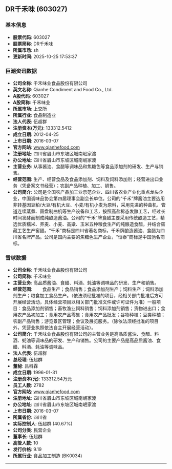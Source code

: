 ## DR千禾味 (603027)

### 基本信息

- **股票代码**: 603027
- **股票简称**: DR千禾味
- **所属市场**: sh
- **更新时间**: 2025-10-25 17:53:37

### 巨潮资讯数据

- **公司全称**: 千禾味业食品股份有限公司
- **英文名称**: Qianhe Condiment and Food Co., Ltd.
- **A股代码**: 603027
- **A股简称**: 千禾味业
- **所属市场**: 上交所
- **所属行业**: 食品制造业
- **法人代表**: 伍超群
- **注册资本(万元)**: 133312.5412
- **成立日期**: 2012-04-25
- **上市日期**: 2016-03-07
- **官方网站**: www.qianhefood.com
- **注册地址**: 四川省眉山市东坡区城南岷家渡
- **办公地址**: 四川省眉山市东坡区城南岷家渡
- **主营业务**: 从事酱油、食醋等调味品和焦糖色等食品添加剂的研发、生产与销售。
- **经营范围**: 生产、经营食品及食品添加剂、饲料及饲料添加剂；经营进出口业务（凭备案文书经营）；农副产品种植、加工、销售。
- **公司简介**: 公司是全国农产品加工业示范企业、四川省农业产业化重点龙头企业，中国调味品协会第四届理事会副会长单位。公司的“千禾”牌酱油主要选用非转基因豆粕/大豆/有机大豆、小麦/有机小麦为原料，采用先进的种曲机、管道连续蒸煮、圆盘制曲机等生产设备和工艺，按照高盐稀态发酵工艺，经过长时间发酵而制成纯酿造酱油。公司的“千禾”牌食醋主要采用传统酿造工艺，精选优质糯米、荞麦、小麦、高粱、玉米五种粮食生产的纯酿造食醋，并结合窖藏工艺生产窖醋。“千禾”商标是四川省著名商标，千禾牌酿造酱油、食醋为四川省名牌产品。公司是国内主要的焦糖色生产企业，“恒泰”商标是中国驰名商标。

### 雪球数据

- **公司全称**: 千禾味业食品股份有限公司
- **公司简称**: 千禾味业
- **主营业务**: 高品质酱油、食醋、料酒、蚝油等调味品的研发、生产和销售。
- **经营范围**: 　　食品生产；食品销售；食品添加剂生产；饲料生产；饲料添加剂生产；粮食加工食品生产。（依法须经批准的项目，经相关部门批准后方可开展经营活动，具体经营项目以相关部门批准文件或许可证件为准）一般项目：食品添加剂销售；畜牧渔业饲料销售；饲料添加剂销售；货物进出口；食用农产品初加工；食用农产品零售；食用农产品批发；谷物种植；豆类种植；农副产品销售；游览景区管理；会议及展览服务。（除依法须经批准的项目外，凭营业执照依法自主开展经营活动）。
- **公司简介**: 千禾味业食品股份有限公司的主营业务是高品质酱油、食醋、料酒、蚝油等调味品的研发、生产和销售。公司的主要产品是高品质酱油、食醋、料酒、蚝油等调味品。
- **法人代表**: 伍超群
- **总经理**: 伍超群
- **董秘**: 吕科霖
- **成立日期**: 1996-01-31
- **注册资本(元)**: 133312.54万元
- **员工人数**: 2782
- **官方网站**: www.qianhefood.com
- **注册地址**: 四川省眉山市东坡区城南岷家渡
- **办公地址**: 四川省眉山市东坡区城南岷家渡
- **上市日期**: 2016-03-07
- **所属省份**: 四川省
- **实际控制人**: 伍超群 (40.67%)
- **公司分类**: 民营企业
- **董事长**: 伍超群
- **高管人数**: 10
- **发行价格**: 9.19
- **所属行业**: 食品加工制造 (BK0034)

---